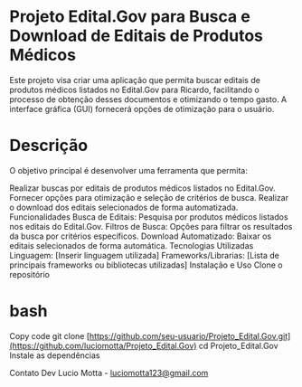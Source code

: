 # Projeto Edital.Gov para Busca e Download de Editais de Produtos Médicos
Este projeto visa criar uma aplicação que permita buscar editais de produtos médicos listados no Edital.Gov para Ricardo, facilitando o processo de obtenção desses documentos e otimizando o tempo gasto. A interface gráfica (GUI) fornecerá opções de otimização para o usuário.

# Descrição
O objetivo principal é desenvolver uma ferramenta que permita:

Realizar buscas por editais de produtos médicos listados no Edital.Gov.
Fornecer opções para otimização e seleção de critérios de busca.
Realizar o download dos editais selecionados de forma automatizada.
Funcionalidades
Busca de Editais: Pesquisa por produtos médicos listados nos editais do Edital.Gov.
Filtros de Busca: Opções para filtrar os resultados da busca por critérios específicos.
Download Automatizado: Baixar os editais selecionados de forma automática.
Tecnologias Utilizadas
Linguagem: [Inserir linguagem utilizada]
Frameworks/Librarias: [Lista de principais frameworks ou bibliotecas utilizadas]
Instalação e Uso
Clone o repositório

# bash
Copy code
git clone [https://github.com/seu-usuario/Projeto_Edital.Gov.git](https://github.com/luciomotta/Projeto_Edital.Gov)
cd Projeto_Edital.Gov
Instale as dependências


Contato
Dev Lucio Motta - luciomotta123@gmail.com
